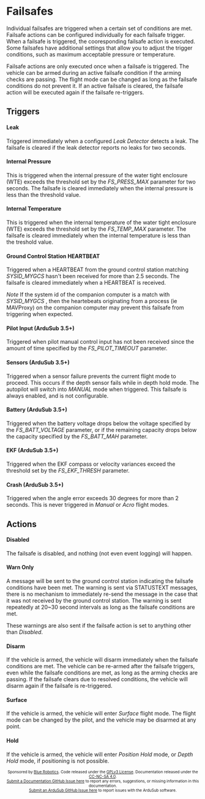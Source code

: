 # Failsafes

Individual failsafes are triggered when a certain set of conditions are met. Failsafe actions can be configured individually for each failsafe trigger. When a failsafe is triggered, the cooresponding failsafe action is executed. Some failsafes have additional settings that allow you to adjust the trigger conditions, such as maximum acceptable pressure or temperature.

Failsafe actions are only executed once when a failsafe is triggered. The vehicle can be armed during an active failsafe condition if the arming checks are passing. The flight mode can be changed as long as the failsafe conditions do not prevent it. If an active failsafe is cleared, the failsafe action will be executed again if the failsafe re-triggers.

## Triggers

#### Leak

Triggered immediately when a configured *Leak Detector* detects a leak. The failsafe is cleared if the leak detector reports no leaks for two seconds.

#### Internal Pressure

This is triggered when the internal pressure of the water tight enclosure (WTE) exceeds the threshold set by the *FS_PRESS_MAX* parameter for two seconds. The failsafe is cleared immediately when the internal pressure is less than the threshold value.

#### Internal Temperature

This is triggered when the internal temperature of the water tight enclosure (WTE) exceeds the threshold set by the *FS_TEMP_MAX* parameter. The failsafe is cleared immediately when the internal temperature is less than the treshold value.

#### Ground Control Station HEARTBEAT

Triggered when a HEARTBEAT from the ground control station matching *SYSID_MYGCS* hasn't been received for more than 2.5 seconds. The failsafe is cleared immediately when a HEARTBEAT is received.

*Note* If the system id of the companion computer is a match with *SYSID_MYGCS* , then the heartebeats originating from a process (ie MAVProxy) on the companion computer may prevent this failsafe from triggering when expected.

#### Pilot Input (ArduSub 3.5+)

Triggered when pilot manual control input has not been received since the amount of time specified by the *FS_PILOT_TIMEOUT* parameter.

#### Sensors (ArduSub 3.5+)

Triggered when a sensor failure prevents the current flight mode to proceed. This occurs if the depth sensor fails while in depth hold mode. The autopilot will switch into *MANUAL* mode when triggered. This failsafe is always enabled, and is not configurable.

#### Battery (ArduSub 3.5+)

Triggered when the battery voltage drops below the voltage specified by the *FS_BATT_VOLTAGE* parameter, or if the remaining capacity drops below the capacity specified by the *FS_BATT_MAH* parameter.

#### EKF (ArduSub 3.5+)

Triggered when the EKF compass or velocity variances exceed the threshold set by the *FS_EKF_THRESH* parameter.

#### Crash (ArduSub 3.5+)

Triggered when the angle error exceeds 30 degrees for more than 2 seconds. This is never triggered in *Manual* or *Acro* flight modes.

## Actions

#### Disabled

The failsafe is disabled, and nothing (not even event logging) will happen.

#### Warn Only

A message will be sent to the ground control station indicating the failsafe conditions have been met. The warning is sent via STATUSTEXT messages, there is no mechanism to immediately re-send the message in the case that it was not received by the ground control station. The warning is sent repeatedly at 20~30 second intervals as long as the failsafe conditions are met.

These warnings are also sent if the failsafe action is set to anything other than *Disabled*.

#### Disarm

If the vehicle is armed, the vehicle will disarm immediately when the failsafe conditions are met. The vehicle can be re-armed after the failsafe triggers, even while the failsafe conditions are met, as long as the arming checks are passing. If the failsafe clears due to resolved conditions, the vehicle will disarm again if the failsafe is re-triggered. 

#### Surface

If the vehicle is armed, the vehicle will enter *Surface* flight mode. The flight mode can be changed by the pilot, and the vehicle may be disarmed at any point.

#### Hold

If the vehicle is armed, the vehicle will enter *Position Hold* mode, or *Depth Hold* mode, if positioning is not possible.

<p style="font-size:10px; text-align:center">
Sponsored by <a href="http://www.bluerobotics.com/">Blue Robotics</a>. Code released under the <a href="https://github.com/bluerobotics/ardusub/blob/master/COPYING.txt">GPLv3 License</a>. Documentation released under the <a href="https://creativecommons.org/licenses/by-nc-sa/4.0/">CC-NC-SA 4.0</a>.<br />
<a href="https://github.com/bluerobotics/ardusub-docs/issues/">Submit a Documentation GitHub Issue here</a> to report any errors, suggestions, or missing information in this documentation.<br />
<a href="https://github.com/bluerobotics/ardusub/issues/">Submit an ArduSub GitHub Issue here</a> to report issues with the ArduSub software.
</p>
